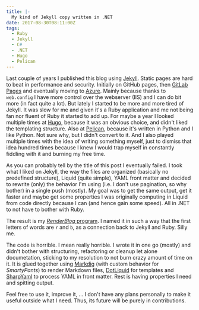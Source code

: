 ```yaml
---
title: |-
  My kind of Jekyll copy written in .NET 
date: 2017-08-30T08:11:00Z
tags:
  - Ruby
  - Jekyll
  - C#
  - .NET
  - Hugo
  - Pelican
---
```

Last couple of years I published this blog using [Jekyll][1]. Static pages are hard to beat in performance and security. Initially on GitHub pages, then [GitLab Pages][3] and eventually moving to [Azure][4]. Mainly because thanks to `web.config` I have more control over the webserver (IIS) and I can do bit more (in fact quite a lot). But lately I started to be more and more tired of Jekyll. It was slow for me and given it's a Ruby application and me not being fan nor fluent of Ruby it started to add up. For maybe a year I looked multiple times at [Hugo][5], because it was an obvious choice, and didn't liked the templating structure. Also at [Pelican][6], because it's written in Python and I like Python. Not sure why, but I didn't convert to it. And I also played multiple times with the idea of writing something myself, just to dismiss that idea hundred times because I knew I would trap myself in constantly fiddling with it and burning my free time.

<!-- excerpt -->

As you can probably tell by the title of this post I eventually failed. I took what I liked on Jekyll, the way the files are organized (basically no predefined structure), Liquid (quite simple), YAML front matter and decided to rewrite (only) the behavior I'm using (i.e. I don't use pagination, so why bother) in a single push (mostly). My goal was to get the same output, get it faster and maybe get some properties I was originally computing in Liquid from code directly because I can (and hence gain some speed). All in .NET to not have to bother with Ruby.

The result is my [_RenderBlog_ program][7]. I named it in such a way that the first letters of words are `r` and `b`, as a connection back to Jekyll and Ruby. Silly me. 

The code is horrible. I mean really horrible. I wrote it in one go (mostly) and didn't bother with structuring, refactoring or cleanup let alone documetation, sticking to my resolution to not burn crazy amount of time on it. It is glued together using [Markdig][8] (with custom behavior for _SmartyPants_) to render Markdown files, [DotLiquid][9] for templates and [SharpYaml][10] to process YAML in front matter. Rest is having properties I need and spitting output.

Feel free to use it, improve it, ... I don't have any plans personally to make it useful outside what I need. Thus, its future will be purely in contributions.   

[1]: http://jekyllrb.com/
[2]: https://pages.github.com/
[3]: https://about.gitlab.com/features/pages/
[4]: https://azure.microsoft.com/
[5]: http://gohugo.io/
[6]: https://blog.getpelican.com/
[7]: https://github.com/cincuranet/RenderBlog
[8]: https://www.nuget.org/packages/Markdig/
[9]: https://www.nuget.org/packages/DotLiquid/
[10]: https://www.nuget.org/packages/SharpYaml/